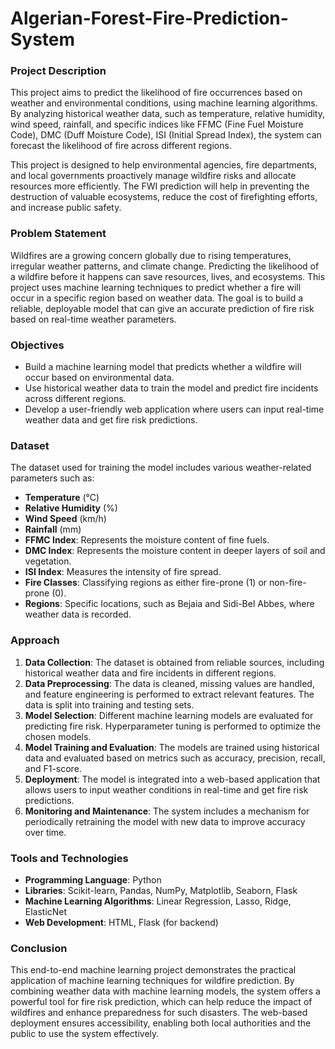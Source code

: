 ﻿# Algerian-Forest-Fire-Prediction-System

### **Project Description**

This project aims to predict the likelihood of fire occurrences based on weather and environmental conditions, using machine learning algorithms. By analyzing historical weather data, such as temperature, relative humidity, wind speed, rainfall, and specific indices like FFMC (Fine Fuel Moisture Code), DMC (Duff Moisture Code), ISI (Initial Spread Index), the system can forecast the likelihood of fire across different regions.

This project is designed to help environmental agencies, fire departments, and local governments proactively manage wildfire risks and allocate resources more efficiently. The FWI prediction will help in preventing the destruction of valuable ecosystems, reduce the cost of firefighting efforts, and increase public safety.

### **Problem Statement**
Wildfires are a growing concern globally due to rising temperatures, irregular weather patterns, and climate change. Predicting the likelihood of a wildfire before it happens can save resources, lives, and ecosystems. This project uses machine learning techniques to predict whether a fire will occur in a specific region based on weather data. The goal is to build a reliable, deployable model that can give an accurate prediction of fire risk based on real-time weather parameters.

### **Objectives**
- Build a machine learning model that predicts whether a wildfire will occur based on environmental data.
- Use historical weather data to train the model and predict fire incidents across different regions.
- Develop a user-friendly web application where users can input real-time weather data and get fire risk predictions.

### **Dataset**
The dataset used for training the model includes various weather-related parameters such as:
- **Temperature** (°C)
- **Relative Humidity** (%)
- **Wind Speed** (km/h)
- **Rainfall** (mm)
- **FFMC Index**: Represents the moisture content of fine fuels.
- **DMC Index**: Represents the moisture content in deeper layers of soil and vegetation.
- **ISI Index**: Measures the intensity of fire spread.
- **Fire Classes**: Classifying regions as either fire-prone (1) or non-fire-prone (0).
- **Regions**: Specific locations, such as Bejaia and Sidi-Bel Abbes, where weather data is recorded.

### **Approach**
1. **Data Collection**: The dataset is obtained from reliable sources, including historical weather data and fire incidents in different regions.
2. **Data Preprocessing**: The data is cleaned, missing values are handled, and feature engineering is performed to extract relevant features. The data is split into training and testing sets.
3. **Model Selection**: Different machine learning models are evaluated for predicting fire risk. Hyperparameter tuning is performed to optimize the chosen models.
4. **Model Training and Evaluation**: The models are trained using historical data and evaluated based on metrics such as accuracy, precision, recall, and F1-score.
5. **Deployment**: The model is integrated into a web-based application that allows users to input weather conditions in real-time and get fire risk predictions.
6. **Monitoring and Maintenance**: The system includes a mechanism for periodically retraining the model with new data to improve accuracy over time.

### **Tools and Technologies**
- **Programming Language**: Python
- **Libraries**: Scikit-learn, Pandas, NumPy, Matplotlib, Seaborn, Flask
- **Machine Learning Algorithms**: Linear Regression, Lasso, Ridge, ElasticNet
- **Web Development**: HTML, Flask (for backend)

### **Conclusion**
This end-to-end machine learning project demonstrates the practical application of machine learning techniques for wildfire prediction. By combining weather data with machine learning models, the system offers a powerful tool for fire risk prediction, which can help reduce the impact of wildfires and enhance preparedness for such disasters. The web-based deployment ensures accessibility, enabling both local authorities and the public to use the system effectively.
